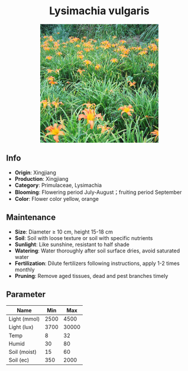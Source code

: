 <h1 align='center'>Lysimachia vulgaris</h1>
<p align="center">
    <img 
        align='center'
        width='320'
        src="../images/lysimachia vulgaris.png" 
        alt='Lysimachia vulgaris' />
</p>

## Info

 - **Origin**: Xingjiang
 - **Production**: Xingjiang
 - **Category**: Primulaceae, Lysimachia
 - **Blooming**: Flowering period July-August；fruiting period September
 - **Color**: Flower color yellow, orange

## Maintenance

 - **Size**: Diameter ≥ 10 cm, height 15-18 cm
 - **Soil**: Soil with loose texture or soil with specific nutrients
 - **Sunlight**: Like sunshine, resistant to half shade
 - **Watering**: Water thoroughly after soil surface dries, avoid saturated water
 - **Fertilization**: Dilute fertilizers following instructions, apply 1-2 times monthly
 - **Pruning**: Remove aged tissues, dead and pest branches timely

## Parameter

| Name         | Min  | Max   |
|--------------|------|-------|
| Light (mmol) | 2500 | 4500  |
| Light (lux)  | 3700 | 30000 |
| Temp         | 8    | 32    |
| Humid        | 30   | 80    |
| Soil (moist) | 15   | 60    |
| Soil (ec)    | 350  | 2000  |